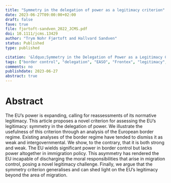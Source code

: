 ```yaml
---
title: "Symmetry in the delegation of power as a legitimacy criterion"
date: 2023-06-27T09:00:00+02:00
draft: false
fave: true
file: fjortoft-sandven_2022_JCMS.pdf
doi: 10.1111/jcms.13429
author: "Trym Nohr Fjørtoft and Hallvard Sandven"
status: Published
type: published

citation: '&ldquo;Symmetry in the Delegation of Power as a Legitimacy Criterion.&rdquo; <em>Journal of Common Market Studies</em> 61 (4): 900–916. (With Hallvard Sandven.)'
tags: ["border control", "delegation", "EASO", "Frontex", "legitimacy", "migration"]
comments: no
publishdate: 2023-06-27
abstract: true
---
```


# Abstract

The EU’s power is expanding, calling for reassessments of its normative legitimacy. This article proposes a novel criterion for assessing the EU’s legitimacy: symmetry in the delegation of power. We illustrate the usefulness of this criterion  through an analysis of the European border regime. Existing analyses of the border regime have tended to dismiss it as weak and intergovernmental. We show, to the contrary, that it is both strong and weak. The EU wields significant power in border control but lacks power altogether in immigration policy. This asymmetry has rendered the EU incapable of discharging the moral responsibilities that arise in migration control, posing a novel legitimacy challenge. Finally, we argue that the symmetry criterion generalises and can shed light on the EU’s legitimacy beyond the area of migration.
